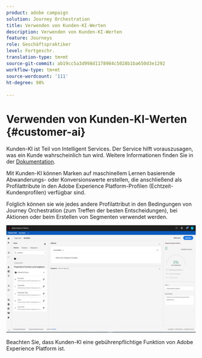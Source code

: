```yaml
---
product: adobe campaign
solution: Journey Orchestration
title: Verwenden von Kunden-KI-Werten
description: Verwenden von Kunden-KI-Werten
feature: Journeys
role: Geschäftspraktiker
level: Fortgeschr.
translation-type: tm+mt
source-git-commit: ab19cc5a3d998d1178984c5028b1ba650d3e1292
workflow-type: tm+mt
source-wordcount: '111'
ht-degree: 98%

---
```



# Verwenden von Kunden-KI-Werten {#customer-ai}

Kunden-KI ist Teil von Intelligent Services. Der Service hilft vorauszusagen, was ein Kunde wahrscheinlich tun wird. Weitere Informationen finden Sie in der [Dokumentation](https://docs.adobe.com/content/help/de-DE/experience-platform/intelligent-services/customer-ai/overview.html).

Mit Kunden-KI können Marken auf maschinellem Lernen basierende Abwanderungs- oder Konversionswerte erstellen, die anschließend als Profilattribute in den Adobe Experience Platform-Profilen (Echtzeit-Kundenprofilen) verfügbar sind.

Folglich können sie wie jedes andere Profilattribut in den Bedingungen von Journey Orchestration (zum Treffen der besten Entscheidungen), bei Aktionen oder beim Erstellen von Segmenten verwendet werden.

![](../assets/customer-ai.png)

Beachten Sie, dass Kunden-KI eine gebührenpflichtige Funktion von Adobe Experience Platform ist.


